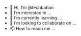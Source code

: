 - 👋 Hi, I’m @techbaban
- 👀 I’m interested in ...
- 🌱 I’m currently learning ...
- 💞️ I’m looking to collaborate on ...
- 📫 How to reach me ...

<!---
techbaban/techbaban is a ✨ special ✨ repository because its `README.md` (this file) appears on your GitHub profile.
You can click the Preview link to take a look at your changes.
--->
